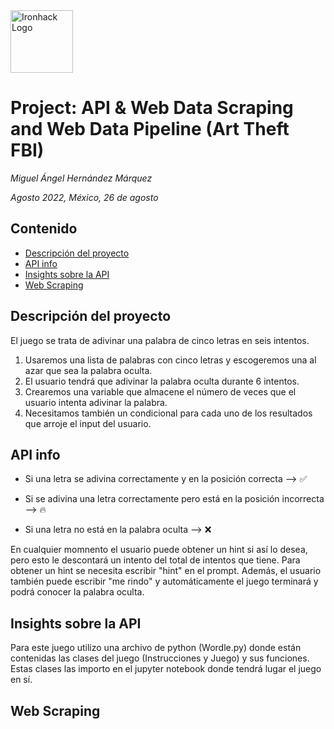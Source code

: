 <img src="https://bit.ly/2VnXWr2" alt="Ironhack Logo" width="100"/>

# Project: API & Web Data Scraping and Web Data Pipeline (Art Theft FBI)
*Miguel Ángel Hernández Márquez*

*Agosto 2022, México, 26 de agosto*

## Contenido
- [Descripción del proyecto](#descripción-del-juego)
- [API info](#api-info)
- [Insights sobre la API](#insights-sobre-la-api)
- [Web Scraping](#web-scraping)

## Descripción del proyecto
El juego se trata de adivinar una palabra de cinco letras en seis intentos.

1. Usaremos una lista de palabras con cinco letras y escogeremos una al azar que sea la palabra oculta.
2. El usuario tendrá que adivinar la palabra oculta durante 6 intentos.
3. Crearemos una variable que almacene el número de veces que el usuario intenta adivinar la palabra.
4. Necesitamos también un condicional para cada uno de los resultados que arroje el input del usuario.
    
## API info
- Si una letra se adivina correctamente y en la posición correcta --> ✅
     
- Si se adivina una letra correctamente pero está en la posición incorrecta --> 🔥
     
- Si una letra no está en la palabra oculta --> ❌

En cualquier momnento el usuario puede obtener un hint si así lo desea, pero esto le descontará un intento del total de intentos que tiene. Para obtener un hint se necesita escribir "hint" en el prompt. Además, el usuario también puede escribir "me rindo" y automáticamente el juego terminará y podrá conocer la palabra oculta.


## Insights sobre la API
Para este juego utilizo una archivo de python (Wordle.py) donde están contenidas las clases del juego (Instrucciones y Juego) y sus funciones. Estas clases las importo en el jupyter notebook donde tendrá lugar el juego en sí. 

## Web Scraping
 
